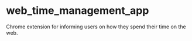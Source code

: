 # web_time_management_app
Chrome extension for informing users on how they spend their time on the web.
